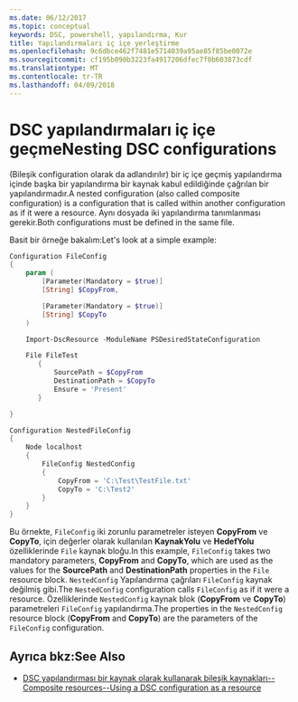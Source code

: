 ```yaml
---
ms.date: 06/12/2017
ms.topic: conceptual
keywords: DSC, powershell, yapılandırma, Kur
title: Yapılandırmaları iç içe yerleştirme
ms.openlocfilehash: 9c6dbce462f7481e5714039a95ae85f85be0072e
ms.sourcegitcommit: cf195b090b3223fa4917206dfec7f0b603873cdf
ms.translationtype: MT
ms.contentlocale: tr-TR
ms.lasthandoff: 04/09/2018
---
```

# <a name="nesting-dsc-configurations"></a><span data-ttu-id="926aa-103">DSC yapılandırmaları iç içe geçme</span><span class="sxs-lookup"><span data-stu-id="926aa-103">Nesting DSC configurations</span></span>

<span data-ttu-id="926aa-104">(Bileşik configuration olarak da adlandırılır) bir iç içe geçmiş yapılandırma içinde başka bir yapılandırma bir kaynak kabul edildiğinde çağrılan bir yapılandırmadır.</span><span class="sxs-lookup"><span data-stu-id="926aa-104">A nested configuration (also called composite configuration) is a configuration that is called within another configuration as if it were a resource.</span></span>
<span data-ttu-id="926aa-105">Aynı dosyada iki yapılandırma tanımlanması gerekir.</span><span class="sxs-lookup"><span data-stu-id="926aa-105">Both configurations must be defined in the same file.</span></span>

<span data-ttu-id="926aa-106">Basit bir örneğe bakalım:</span><span class="sxs-lookup"><span data-stu-id="926aa-106">Let's look at a simple example:</span></span>

```powershell
Configuration FileConfig
{
    param (
        [Parameter(Mandatory = $true)]
        [String] $CopyFrom,

        [Parameter(Mandatory = $true)]
        [String] $CopyTo
    )

    Import-DscResource -ModuleName PSDesiredStateConfiguration

    File FileTest
       {
           SourcePath = $CopyFrom
           DestinationPath = $CopyTo
           Ensure = 'Present'
       }

}

Configuration NestedFileConfig
{
    Node localhost
    {
        FileConfig NestedConfig
        {
            CopyFrom = 'C:\Test\TestFile.txt'
            CopyTo = 'C:\Test2'
        }
    }
}
```

<span data-ttu-id="926aa-107">Bu örnekte, `FileConfig` iki zorunlu parametreler isteyen **CopyFrom** ve **CopyTo**, için değerler olarak kullanılan **KaynakYolu** ve  **HedefYolu** özelliklerinde `File` kaynak bloğu.</span><span class="sxs-lookup"><span data-stu-id="926aa-107">In this example, `FileConfig` takes two mandatory parameters,  **CopyFrom** and **CopyTo**, which are used as the values for the **SourcePath** and **DestinationPath** properties in the `File` resource block.</span></span>
<span data-ttu-id="926aa-108">`NestedConfig` Yapılandırma çağrıları `FileConfig` kaynak değilmiş gibi.</span><span class="sxs-lookup"><span data-stu-id="926aa-108">The `NestedConfig` configuration calls `FileConfig` as if it were a resource.</span></span>
<span data-ttu-id="926aa-109">Özelliklerinde `NestedConfig` kaynak blok (**CopyFrom** ve **CopyTo**) parametreleri `FileConfig` yapılandırma.</span><span class="sxs-lookup"><span data-stu-id="926aa-109">The properties in the `NestedConfig` resource block (**CopyFrom** and **CopyTo**) are the parameters of the `FileConfig` configuration.</span></span>

## <a name="see-also"></a><span data-ttu-id="926aa-110">Ayrıca bkz:</span><span class="sxs-lookup"><span data-stu-id="926aa-110">See Also</span></span>

- [<span data-ttu-id="926aa-111">DSC yapılandırması bir kaynak olarak kullanarak bileşik kaynakları--</span><span class="sxs-lookup"><span data-stu-id="926aa-111">Composite resources--Using a DSC configuration as a resource</span></span>](authoringResourceComposite.md)